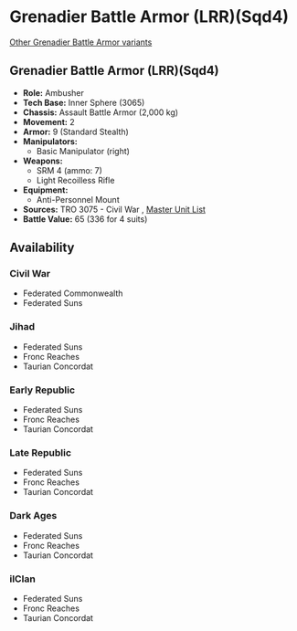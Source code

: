 # Grenadier Battle Armor (LRR)(Sqd4) 

[Other Grenadier Battle Armor variants](../grenadier_battle_armor.md) 

## Grenadier Battle Armor (LRR)(Sqd4) 

- **Role:** Ambusher 
- **Tech Base:** Inner Sphere (3065) 
- **Chassis:** Assault Battle Armor (2,000 kg) 
- **Movement:** 2 
- **Armor:** 9 (Standard Stealth) 
- **Manipulators:** 
  - Basic Manipulator (right) 
- **Weapons:** 
  - SRM 4 (ammo: 7) 
  - Light Recoilless Rifle 
- **Equipment:** 
  - Anti-Personnel Mount 
- **Sources:** TRO 3075 - Civil War , [Master Unit List](http://masterunitlist.info/Unit/Details/4242) 
- **Battle Value:** 65 (336 for 4 suits) 

## Availability 

### Civil War 

- Federated Commonwealth 
- Federated Suns 

### Jihad 

- Federated Suns 
- Fronc Reaches 
- Taurian Concordat 

### Early Republic 

- Federated Suns 
- Fronc Reaches 
- Taurian Concordat 

### Late Republic 

- Federated Suns 
- Fronc Reaches 
- Taurian Concordat 

### Dark Ages 

- Federated Suns 
- Fronc Reaches 
- Taurian Concordat 

### ilClan 

- Federated Suns 
- Fronc Reaches 
- Taurian Concordat 

